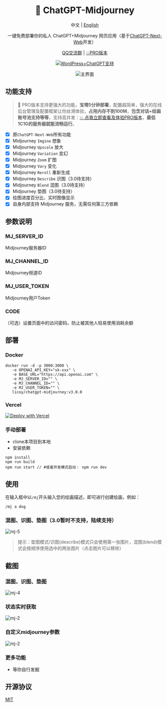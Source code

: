 <div align="center">

<h1 align="center">🍭 ChatGPT-Midjourney</h1>

中文 | [English](./README_EN.md)

一键免费部署你的私人 ChatGPT+Midjourney 网页应用（基于[ChatGPT-Next-Web](https://github.com/Yidadaa/ChatGPT-Next-Web)开发）

[QQ交流群](https://github.com/Licoy/ChatGPT-Midjourney/issues/30) | [💥PRO版本](https://github.com/Licoy/ChatGPT-Midjourney-Pro)

[![WordPress+ChatGPT支持](https://img.shields.io/badge/WordPress-AIGC%20部署-red.svg?logo=wordpress&logoColor=red)](https://github.com/Licoy/wordpress-theme-puock)

![主界面](./docs/images/cover.png)

</div>

## 功能支持
> 🍭 PRO版本支持更强大的功能，**宝塔5分钟部署**，配置超简单，强大的在线后台管理及配置框架让你丝滑体验，**占用内存不到100M**，**包含对话+绘画账号池支持等等**，支持高并发：[💥 点我立即查看及体验PRO版本](https://github.com/Licoy/ChatGPT-Midjourney-Pro)，**最低1C1G的服务器就能流畅运行**。

- [x] 原`ChatGPT-Next-Web`所有功能
- [x] Midjourney `Imgine` 想象
- [x] Midjourney `Upscale` 放大
- [x] Midjourney `Variation` 变幻
- [x] Midjourney `Zoom` 扩图
- [x] Midjourney `Vary` 变化
- [x] Midjourney `Reroll` 重新生成
- [x] Midjourney `Describe` 识图（3.0待支持）
- [x] Midjourney `Blend` 混图（3.0待支持）
- [x] Midjourney 垫图（3.0待支持）
- [x] 绘图进度百分比、实时图像显示
- [x] 自身内部支持 Midjourney 服务，无需任何第三方依赖

## 参数说明
### MJ_SERVER_ID
Midjourney服务器ID
### MJ_CHANNEL_ID
Midjourney频道ID
### MJ_USER_TOKEN
Midjourney用户Token
### CODE
（可选）设置页面中的访问密码，防止被其他人轻易使用消耗余额

## 部署
### Docker
```shell
docker run -d -p 3000:3000 \
   -e OPENAI_API_KEY="sk-xxx" \
   -e BASE_URL="https://api.openai.com" \
   -e MJ_SERVER_ID="" \
   -e MJ_CHANNEL_ID="" \
   -e MJ_USER_TOKEN="" \
   licoy/chatgpt-midjourney:v3.0.0
```
### Vercel
[![Deploy with Vercel](https://vercel.com/button)](https://vercel.com/new/clone?repository-url%3Dhttps%3A%2F%2Fgithub.com%2FLicoy%2FChatGPT-Midjourney%26env%3DOPENAI_API_KEY%26env%3DMJ_SERVER_ID%26env%3DMJ_CHANNEL_ID%26env%3DMJ_USER_TOKEN%26env%3DCODE%26project-name%3Dchatgpt-midjourney%26repository-name%3DChatGPT-Midjourney)
### 手动部署
- clone本项目到本地
- 安装依赖
```shell
npm install
npm run build
npm run start // #或者开发模式启动： npm run dev
```
## 使用
在输入框中以`/mj`开头输入您的绘画描述，即可进行创建绘画，例如：
```
/mj a dog
```
### 混图、识图、垫图（3.0暂时不支持，陆续支持）
![mj-5](./docs/images/mj-5.png)
> 提示：垫图模式/识图(describe)模式只会使用第一张图片，混图(blend)模式会按顺序使用选中的两张图片（点击图片可以移除）

## 截图
### 混图、识图、垫图
![mj-4](./docs/images/mj-4.png)
### 状态实时获取
![mj-2](./docs/images/mj-1.png)
### 自定义midjourney参数
![mj-2](./docs/images/mj-2.png)
### 更多功能
- 等你自行发掘

## 开源协议
[MIT](./LICENSE)
